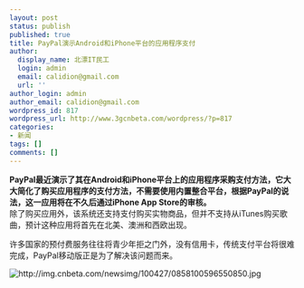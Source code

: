 ```yaml
---
layout: post
status: publish
published: true
title: PayPal演示Android和iPhone平台的应用程序支付
author:
  display_name: 北漂IT民工
  login: admin
  email: calidion@gmail.com
  url: ''
author_login: admin
author_email: calidion@gmail.com
wordpress_id: 817
wordpress_url: http://www.3gcnbeta.com/wordpress/?p=817
categories:
- 新闻
tags: []
comments: []
---
```

<p><strong>PayPal最近演示了其在Android和iPhone平台上的应用程序采购支付方法，它大大简化了购买应用程序的支付方法，不需要使用内置整合平台，根据PayPal的说法，这一应用将在不久后通过iPhone App Store的审核。</strong><br />
除了购买应用外，该系统还支持支付购买实物商品，但并不支持从iTunes购买歌曲，预计这种应用将首先在北美、澳洲和西欧出现。</p>
<p>许多国家的预付费服务往往将青少年拒之门外，没有信用卡，传统支付平台将很难完成，PayPal移动版正是为了解决该问题而来。</p>
<p><img src="http://img.cnbeta.com/newsimg/100427/0858100596550850.jpg" alt="http://img.cnbeta.com/newsimg/100427/0858100596550850.jpg" /></p>
